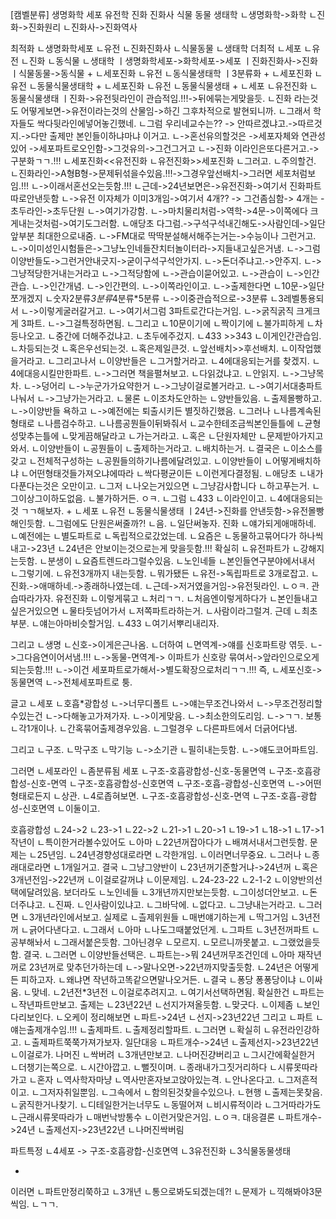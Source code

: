 [캠벨분류]
생명화학
세포
유전학
진화
진화사
식물
동물
생태학
ㄴ생명화학->화학
ㄴ진화->진화원리
ㄴ진화사->진화역사


최적화
ㄴ생명화학세포
ㄴ유전
ㄴ진화진화사
ㄴ식물동물
ㄴ생태학
더최적
ㄴ세포
ㄴ유전
ㄴ진화
ㄴ동식물
ㄴ생태학
ㅣ생명화학세포->화학세포->세포
ㅣ진화진화사->진화
ㅣ식물동물->동식물
+
ㄴ세포진화
ㄴ유전
ㄴ동식물생태학
ㅣ3분류화
+
ㄴ세포진화
ㄴ유전
ㄴ동물식물생태학
+
ㄴ세포진화
ㄴ유전
ㄴ동물식물생태
+
ㄴ세포
ㄴ유전진화
ㄴ동물식물생태
ㅣ진화->유전뒷라인이 관습적임.!!!->뒤에묶는게맞을듯.
ㄴ진화 라는것도 어떻게보면->유전이라는것의 산물임->하긴 그후차적으로 발현되니까.
ㄴ그래서 학자들도 싹다뒷라인에넣어놓긴했네.
ㄴ그럼 우리네교수는?? -> 안따르겠냐고.->따르것지.->다만 출제만 본인들이하냐마냐 이거고.
ㄴ->혼선유의할것은 ->세포자체와 연관성있어 ->세포파트로오인함->그것유의->그건그거고
ㄴ->진화 이라인은또다른거고.->구분화ㄱㄱ.!!!
ㄴ세포진화<<유전진화
ㄴ유전진화>>세포진화
ㄴ그러고.
ㄴ주의할건.
ㄴ진화라인->A형B형->문제뒤섞을수있음.!!!->그경우앞선배치->그러면 세포처럼보임.!!!
ㄴ->이래서혼선오는듯함.!!!
ㄴ근데->24년보면은->유전진화->여기서 진화파트 따로안낸듯함
ㄴ->유전 이자체가 이미3개임->여기서 4개?? -> 그건좀심함-> 4개는 -초두라인->초두단원
ㄴ->여기가강함.
ㄴ->마치물리처럼->역학->4문->이쪽에다 크게내는것처럼->여기도그러함.
ㄴ애당초 다그럼.->구석구석내긴해도->사람인데->일단 앞부분 최대한으로내줌.
ㄴ->FM대로 딱딱분설해서해주는거는->수능이나 그런거고.
ㄴ->이미성인시험들은->그냥노인네들잔치터놀이터라->지들내고싶은거냄.
ㄴ->그럼이양반들도->그런거안내긋지->굳이구석구석안가지.
ㄴ->돈더주냐고.->안주지.
ㄴ->그냥적당한거내는거라고
ㄴ->그적당함에
ㄴ->관습이묻어있고.
ㄴ->관습이
ㄴ->인간관습.
ㄴ->인간개념.
ㄴ->인간편의.
ㄴ->이쪽라인이고.
ㄴ->출제한다면
ㄴ10문->일단쪼개겠지
ㄴ숫자2분류*3분류*4분류*5분류
ㄴ->이중관습적으로->3분류
ㄴ3레벨통용되서
ㄴ->이렇게굴러갈거고.
ㄴ->여기서그럼 3파트로간다는거임.
ㄴ->굵직굵직 크게크게 3파트.
ㄴ->그걸특정하면됨.
ㄴ그리고
ㄴ10문이기에
ㄴ짝이기에
ㄴ불가피하게
ㄴ차등나오고.
ㄴ중간에 더해주겄냐고.
ㄴ초두에주겄지.
ㄴ433 >>343
ㄴ이게인간관습임.
ㄴ차등되는것
ㄴ혹은우선되는것.
ㄴ혹은제일큰것.
ㄴ앞선배치>>후선배치.
ㄴ이작업했을거라고.
ㄴ그리고나서
ㄴ이양반들은
ㄴ그거할거라고.
ㄴ4에대응되는거를 찾겠지.
ㄴ4에대응시킬만한파트.
ㄴ->그러면 책을펼쳐보고.
ㄴ다읽겄냐고.
ㄴ안읽지.
ㄴ->그냥목차.
ㄴ->덩어리
ㄴ->누군가가요약한거
ㄴ->그냥이걸로볼거라고.
ㄴ->여기서대충파트나눠서
ㄴ->그냥가는거라고.
ㄴ물론
ㄴ이조차도안하는
ㄴ양반들있음.
ㄴ출제몰빵하고.
ㄴ->이양반들 욕하고
ㄴ->예전에는 퇴출시키든 별짓하긴했음.
ㄴ그러나
ㄴ나름계속된형태로
ㄴ나름검수하고.
ㄴ나름공뭔들이뒤봐줘서
ㄴ교수한테조금씩본인들틀에
ㄴ균형성맞추는틀에
ㄴ맞게끔해달라고
ㄴ가는거라고.
ㄴ혹은
ㄴ단원자체만
ㄴ문제받아가지고와서.
ㄴ이양반들이
ㄴ공뭔들이
ㄴ출제하는거라고.
ㄴ배치하는거.
ㄴ결국은
ㄴ이소스를갖고
ㄴ전체적구성하는
ㄴ공뭔들의하기나름에달려있고.
ㄴ이양반들이
ㄴ어떻게배치하냐
ㄴ어떤형태것들가져오냐에따라
ㄴ싹다평균이든
ㄴ이런게다결정됨.
ㄴ애당초
ㄴ내가다푼다는것은 오만이고.
ㄴ그저
ㄴ나오는거있으면
ㄴ그냥감사합니다
ㄴ하고푸는거.
ㄴ그이상그이하도없음.
ㄴ불가하거든.
ㅇㅋ.
ㄴ그럼
ㄴ433
ㄴ이라인이고.
ㄴ4에대응되는것 ㄱㄱ해보자.
+
ㄴ세포
ㄴ유전
ㄴ동물식물생태
ㅣ24년->진화를 안낸듯함->유전몰빵해인듯함.
ㄴ그럼에도 단원은써줄까?!
ㄴ음.
ㄴ일단써놓자.
진화
ㄴ얘가되게애매하네.
ㄴ예전에는
ㄴ별도파트로
ㄴ독립적으로갔었는데.
ㄴ요즘은
ㄴ동물하고묶어다가 하나씩내고->23년
ㄴ24년은 안보이는것으로는게 맞을듯함.!!!
확실히
ㄴ유전파트가
ㄴ강해지는듯함.
ㄴ분생이
ㄴ요즘트렌드라그럴수있음.
ㄴ노인네들
ㄴ본인들연구분야에서내서
ㄴ그렇기에.
ㄴ유전3개까지 내는듯함.
ㄴ뭐가됐든
ㄴ유전->독립파트로 3개로잡고.
ㄴ진화.->애매하네.->종래하나였는데.
ㄴ근데->저거였을거임->유전뒷라인.
ㄴㅇㅋ. 관습따라가자.
유전진화
ㄴ이렇게묶고
ㄴ처리ㄱㄱ.
ㄴ처음엔이렇게하다가
ㄴ본인들내고싶은거있으면
ㄴ물타듯넘어가서
ㄴ저쪽파트라하는거.
ㄴ사람이라그럴겨.
근데
ㄴ최초부분.
ㄴ얘는아마비슷할거임.
ㄴ433
ㄴ여기서뿌리내리자.

그리고
ㄴ생명
ㄴ신호->이게은근나옴.
ㄴ더하여
ㄴ면역계->얘를 신호파트랑 엮듯.
ㄴ->그다음연이어서냄.!!!
ㄴ->동물-면역계-> 이파트가 신호랑 묶여서->앞라인으로오게되는듯함.!!!
ㄴ->이건 세포파트로가해서->별도확장으로처리ㄱㄱ.!!!
즉,
ㄴ세포신호->동물면역
ㄴ->전체세포파트로 퉁.

글고
ㄴ세포
ㄴ호흡*광합성
ㄴ->너무디폴트
ㄴ->얘는무조건나와서
ㄴ->무조건정리할수있는건
ㄴ->다해놓고가져가자.
ㄴ->이게맞음.
ㄴ->최소한의도리임.
ㄴ->ㄱㄱ.
보통
ㄴ각1개이나.
ㄴ간혹묶어출제경우있음.
ㄴ그럴경우
ㄴ다른파트에서 더긁어다냄.

그리고
ㄴ구조.
ㄴ막구조
ㄴ막기능
ㄴ->소기관
ㄴ필히내는듯함.
ㄴ->얘도코어파트임.

그러면
ㄴ세포라인
ㄴ좀분류됨
세포
ㄴ구조-호흡광합성-신호-동물면역
ㄴ구조-호흡광합성-신호-면역
ㄴ구조-호흡광합성-신호면역
ㄴ구조-호흡-광합성-신호면역
ㄴ->어떤형태로든지 ㄴ상관.
ㄴ4로좁혀보면.
ㄴ구조-호흡광합성-신호-면역
ㄴ구조-호흡-광합성-신호면역
ㄴ이둘이고.

호흡광합성
ㄴ24->2
ㄴ23->1
ㄴ22->2
ㄴ21->1
ㄴ20->1
ㄴ19->1
ㄴ18->1
ㄴ17->1
작년이
ㄴ특이한거라볼수있어도
ㄴ아마
ㄴ22년꺼잡아다가
ㄴ배껴서내서그런듯함.
문제는
ㄴ25년임.
ㄴ24년경향성대로라면
ㄴ각한개임.
ㄴ이러면너무중요.
ㄴ그러나
ㄴ종래대로라면
ㄴ1개일거고.
결국
ㄴ그냥그양반이
ㄴ23년꺼기준할거냐->24년꺼
ㄴ혹은 3개년전임->22년꺼
ㄴ이걸로갈꺼냐
ㄴ이문제임.
ㄴ24-23-22
ㄴ2-1-2
ㄴ이양반의선택에달려있음.
보더라도
ㄴ노인네들
ㄴ3개년까지만보는듯함.
ㄴ그이성더안보고.
ㄴ돈더주냐고.
ㄴ진짜.
ㄴ인사람이있냐고.
ㄴ그바닥에.
ㄴ없다고.
ㄴ그냥내는거라고.
ㄴ그러면
ㄴ3개년라인에서보고.
실제로
ㄴ츨제위원들
ㄴ매번얘기하는게
ㄴ딱그거임
ㄴ3년전꺼
ㄴ긁어다낸다고.
ㄴ그래서
ㄴ아마
ㄴ나도그때붙었던게.
ㄴ그파트
ㄴ3년전꺼파트
ㄴ공부해놔서
ㄴ그래서붙은듯함.
그아닌경우
ㄴ모르지.
ㄴ모르니까못붙고.
ㄴ그랬었을듯함.
결국.
ㄴ그러면
ㄴ이양반들선택은.
ㄴ파트는->뭐 24년꺼무조건인데
ㄴ아마 재작년꺼로 23년꺼로 맞추던가하는데
ㄴ->말나오면->22년까지맞출듯함.
ㄴ24년은 어떻게든 피하고자.
ㄴ왜냐면 작년하고똑같으면말나오거든.
ㄴ결국
ㄴ퐁당 퐁퐁당이냐
ㄴ이싸움.
ㄴ맞네.
ㄴ2년전*3년전
ㄴ이걸로추려지고.
ㄴ여기서선택하면됨.
확실한건
ㄴ파트는
ㄴ작년파트만보고.
출제는
ㄴ23년22년
ㄴ선지가져올듯함.
ㄴ맞긋다.
ㄴ이제좀
ㄴ보인다리보인다.
ㄴ오케이
정리해보면
ㄴ파트->24년
ㄴ선지->23년22년
그리고
ㄴ파트
ㄴ얘는출제개수임.!!!
ㄴ출제파트.
ㄴ출제정리할파트.
ㄴ그러면
ㄴ확실히
ㄴ유전라인강하고.
ㄴ출제파트쭉쭉가져가보자.
일단대응
ㄴ파트개수->24년
ㄴ출제선지->23년22년
ㄴ이걸로가.
나머진
ㄴ싹버려
ㄴ3개년만보고.
ㄴ나머진걍버리고
ㄴ그시간에확실한거
ㄴ더챙기는쪽으로.
ㄴ시간아깝고.
ㄴ뻘짓이며.
ㄴ종래내가그짓거리하다
ㄴ시류못따라가고
ㄴ혼자
ㄴ역사학자마냥
ㄴ역사만혼자보고앉아있는격.
ㄴ안나온다고.
ㄴ그저흔적이고.
ㄴ그저자취일뿐임.
ㄴ그속에서
ㄴ함의된것찾을수있으나.
ㄴ현행
ㄴ출제는못찾음.
ㄴ굵직한거나찾기.
ㄴ디테일한거는너무도
ㄴ동떨어져
ㄴ비시류적이라
ㄴ그거따라가도
ㄴ근래시류못따라가
ㄴ매번낙방통수
ㄴ이런거맞은거임.
ㄴㅇㅋ.
대응결론
ㄴ파트개수->24년
ㄴ출제선지->23년22년
ㄴ나머진싹버림

파트특정
ㄴ4세포 -> 구조-호흡광합-신호면역
ㄴ3유전진화
ㄴ3식물동물생태



+
이러면
ㄴ파트만정리쭉하고
ㄴ3개년
ㄴ통으로봐도되겠는데?!
ㄴ문제가
ㄴ끽해봐야3문씩임.
ㄴㄱㄱ.
